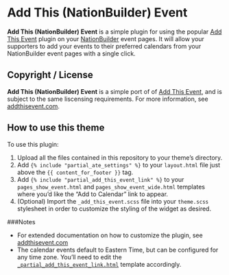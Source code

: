 # Add This (NationBuilder) Event

**Add This (NationBuilder) Event** is a simple plugin for using the popular [Add This Event][ate] plugin on your [NationBuilder][nationbuilder] event pages. It will allow your supporters to add your events to their preferred calendars from your NationBuilder event pages with a single click.

## Copyright / License

**Add This (NationBuilder) Event** is a simple port of of [Add This Event][ate], and is subject to the same liscensing requirements. For more information, see [addthisevent.com][ate].

## How to use this theme

To use this plugin:

1. Upload all the files contained in this repository to your theme’s directory.
2. Add `{% include "partial_ate_settings" %}` to your `layout.html` file just above the `{{ content_for_footer }}` tag.
3. Add `{% include "partial_add_this_event_link" %}` to your `pages_show_event.html` and `pages_show_event_wide.html` templates where you’d like the “Add to Calendar” link to appear.
4. (Optional) Import the `_add_this_event.scss` file into your `theme.scss` stylesheet in order to customize the styling of the widget as desired.

###Notes

- For extended documentation on how to customize the plugin, see [addthisevent.com][ate]
- The calendar events default to Eastern Time, but can be configured for any time zone. You’ll need to edit the [`_partial_add_this_event_link.html`](_partial_add_this_event_link.html) template accordingly.

[ate]: http://addthisevent.com/
[nationbuilder]: http://nationbuilder.com/?recruiter_id=219736